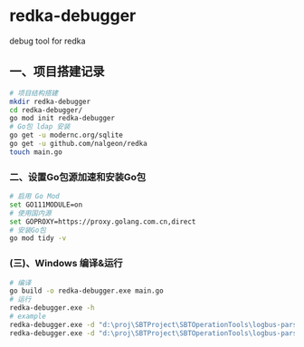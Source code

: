 # redka-debugger
debug tool for redka

## 一、项目搭建记录
```bash
# 项目结构搭建
mkdir redka-debugger
cd redka-debugger/
go mod init redka-debugger
# Go包 ldap 安装
go get -u modernc.org/sqlite
go get -u github.com/nalgeon/redka
touch main.go
```

### 二、设置Go包源加速和安装Go包
```bash
# 启用 Go Mod
set GO111MODULE=on
# 使用国内源
set GOPROXY=https://proxy.golang.com.cn,direct
# 安装Go包
go mod tidy -v
```

### (三)、Windows 编译&运行
```bash
# 编译
go build -o redka-debugger.exe main.go
# 运行
redka-debugger.exe -h
# example
redka-debugger.exe -d "d:\proj\SBTProject\SBTOperationTools\logbus-parser\build\record.db" -k "*"
redka-debugger.exe -d "d:\proj\SBTProject\SBTOperationTools\logbus-parser\build\record.db" -v "load-offset"
```
